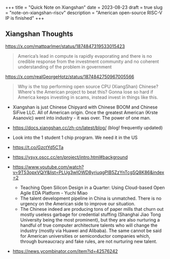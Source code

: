 +++
title = "Quick Note on Xiangshan"
date = 2023-08-23
draft = true
slug = "note-on-xiangshan-riscv"
description = "American open-source RISC-V IP is finished"
+++

## Xiangshan Thoughts

https://x.com/mattparlmer/status/1874847319533015423

> America’s lead in compute is rapidly evaporating and there is no credible response from the investment community and no coherent understanding of the problem in government

https://x.com/realGeorgeHotz/status/1874842750967005566

> Why is the top performing open source CPU (XiangShan) Chinese? Where's the American project to beat this? Gonna lose so hard if America keeps investing in scams, instead invest in things like this.

- Xiangshan is just Chinese Chipyard with Chinese BOOM and Chinese SiFive LLC. All of American origin. Once the greatest American (Krste Asanovic) went into industry - it was over. The power of one man.
- https://docs.xiangshan.cc/zh-cn/latest/blog/ (blog! frequently updated)

- Look into the 1 student 1 chip program. We need it in the US
- https://t.co/GzctYd5CTa
- https://ysyx.oscc.cc/en/project/intro.html#background
- https://www.youtube.com/watch?v=9T53opxVQiY&list=PLUg3wIOWD8yriuqgPIB5ZzYnTcgSQ8K86&index=2
  -  Teaching Open Silicon Design in a Quarter: Using Cloud-based Open Agile EDA Platform - Yuchi Miao
  - The talent development pipeline in China is unmatched. There is no urgency on the American side to improve our situation.
  - The Chinese indeed are producing tons of paper mills that churn out mostly useless garbage for credential stuffing (Shanghai Jiao Tong University being the most prominent), but they are also nurturing a handful of true computer architecture talents who will change the industry (mostly via Huawei and Alibaba). The same cannot be said for American universities or semiconductor companies which, through bureaucracy and fake rules, are not nurturing new talent.

- https://news.ycombinator.com/item?id=42576242
